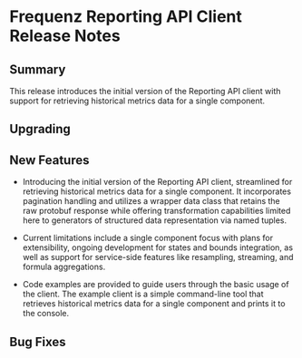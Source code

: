 # Frequenz Reporting API Client Release Notes

## Summary

This release introduces the initial version of the Reporting API client with support for
retrieving historical metrics data for a single component.

## Upgrading

<!-- Here goes notes on how to upgrade from previous versions, including deprecations and what they should be replaced with -->

## New Features

* Introducing the initial version of the Reporting API client, streamlined for
retrieving historical metrics data for a single component. It incorporates
pagination handling and utilizes a wrapper data class that retains the raw
protobuf response while offering transformation capabilities limited here
to generators of structured data representation via named tuples.

* Current limitations include a single component focus with plans for extensibility,
ongoing development for states and bounds integration, as well as support for
service-side features like resampling, streaming, and formula aggregations.

* Code examples are provided to guide users through the basic usage of the client.
The example client is a simple command-line tool that retrieves historical metrics
data for a single component and prints it to the console.


## Bug Fixes

<!-- Here goes notable bug fixes that are worth a special mention or explanation -->

